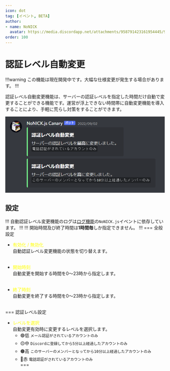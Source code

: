 ```yaml
---
icon: dot
tag: [イベント, BETA]
author: 
- name: NoNICK
  avatar: https://media.discordapp.net/attachments/958791423161954445/975266759529623652/-3.png?width=663&height=663
order: 100
---
```

# 認証レベル自動変更

!!!warning
この機能は現在開発中です。大幅な仕様変更が発生する場合があります。
!!!

認証レベル自動変更機能は、サーバーの認証レベルを指定した時間だけ自動で変更することができる機能です。運営が浮上できない時間帯に自動変更機能を導入することにより、手軽に荒らし対策をすることができます。

![](/static/features/verification_1.png)

## 設定
!!!
自動認証レベル変更機能のログは[ログ機能](/beta/log.md)の`NoNICK.js`イベントに依存しています。
!!!
!!!
開始時間及び終了時間は**1時間毎**しか指定できません。
!!!
=== 全般設定
* <span style="color: yellow; ">有効化 / 無効化</span>  
自動認証レベル変更機能の状態を切り替えます。<br><br>

* <span style="color: yellow; ">開始時刻</span>  
自動変更を開始する時間を0～23時から指定します。<br><br>

* <span style="color: yellow; ">終了時刻</span>  
自動変更を終了する時間を0～23時から指定します。<br><br>

=== 認証レベル設定
* <span style="color: yellow; ">レベルを選択</span>  
自動変更有効時に変更するレベルを選択します。<br>
  * 🟢低 `メール認証がされているアカウントのみ`<br>
  * 🟡中 `Discordに登録してから5分以上経過したアカウントのみ`<br>
  * 🟠高 `このサーバーのメンバーとなってから10分以上経過したアカウントのみ`<br>
  * 🔴赤 `電話認証がされているアカウントのみ`<br>
===